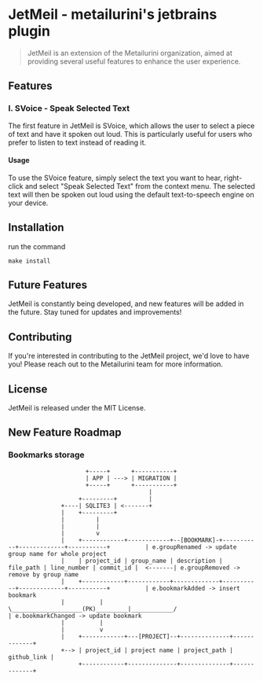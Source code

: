 # JetMeil - metailurini's jetbrains plugin

> JetMeil is an extension of the Metailurini organization, aimed at providing several useful features to enhance the
> user experience.

## Features

### I. SVoice - Speak Selected Text

The first feature in JetMeil is SVoice, which allows the user to select a piece of text and have it spoken out loud.
This is particularly useful for users who prefer to listen to text instead of reading it.

#### Usage

To use the SVoice feature, simply select the text you want to hear, right-click and select "Speak Selected Text" from
the context menu. The selected text will then be spoken out loud using the default text-to-speech engine on your device.

## Installation

run the command

```shell
make install
```

## Future Features

JetMeil is constantly being developed, and new features will be added in the future. Stay tuned for updates and
improvements!

## Contributing

If you're interested in contributing to the JetMeil project, we'd love to have you! Please reach out to the Metailurini
team for more information.

## License

JetMeil is released under the MIT License.

## New Feature Roadmap

### Bookmarks storage

```
                      +-----+      +-----------+
                      | APP | ---> | MIGRATION |
                      +-----+      +-----------+
                                        |
                    +---------+         |
               +----| SQLITE3 | <-------+
               |    +---------+
               |         |
               |         |
               |         v
               |    +------------+------------+--[BOOKMARK]-+-----------+-------------+-----------+          | e.groupRenamed -> update group name for whole project
               |    | project_id | group_name | description | file_path | line_number | commit_id |  <-------| e.groupRemoved -> remove by group name
               |    +------------+------------+-------------+-----------+-------------+-----------+          | e.bookmarkAdded -> insert bookmark
               |          |   \____________________(PK)_________|____________/                               | e.bookmarkChanged -> update bookmark
               |          |
               |          v
               |    +------------+---[PROJECT]--+--------------+-------------+
               +--> | project_id | project name | project_path | github_link |
                    +------------+--------------+--------------+-------------+
```
